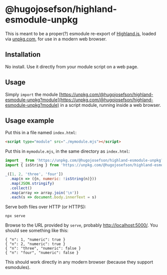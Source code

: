 # @hugojosefson/highland-esmodule-unpkg

This is meant to be a proper(?) esmodule re-export of
[Highland.js](https://github.com/caolan/highland), loaded via
[unpkg.com](https://unpkg.com/), for use in a modern web browser.

## Installation

No install. Use it directly from your module script on a web page.

## Usage

Simply `import` the module
[https://unpkg.com/@hugojosefson/highland-esmodule-unpkg?module](https://unpkg.com/@hugojosefson/highland-esmodule-unpkg?module)
in a script module, running inside a web browser.

## Usage example

Put this in a file named `index.html`:

```html
<script type="module" src="./mymodule.mjs"></script>
```

Put this in `mymodule.mjs`, in the same directory as `index.html`:

```js
import _ from 'https://unpkg.com/@hugojosefson/highland-esmodule-unpkg?module'
import { isString } from 'https://unpkg.com/@hugojosefson/highland-esmodule-unpkg?module'

_([1, 2, 'three', 'four'])
  .map(n => ({n, numeric: !isString(n)}))
  .map(JSON.stringify)
  .collect()
  .map(array => array.join('\n'))
  .each(s => document.body.innerText = s)
```

Serve both files over HTTP (or HTTPS):

```
npx serve
```

Browse to the URL provided by `serve`, probably
[http://localhost:5000/](http://localhost:5000/). You should see something
like this:

```
{ "n": 1, "numeric": true }
{ "n": 2, "numeric": true }
{ "n": "three", "numeric": false }
{ "n": "four", "numeric": false }
```

This should work directly in any modern browser (because they support
esmodules).
